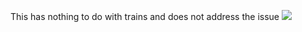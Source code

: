 This has nothing to do with trains and does not address the issue
![](http://i.giphy.com/A9rJJcBbu1ah2.gif)
